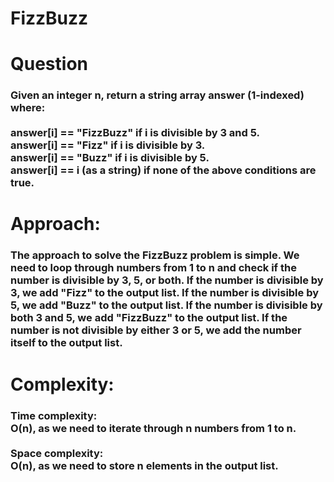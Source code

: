 # FizzBuzz

<h1 align="left">Question</h1>

###

<h3 align="left">Given an integer n, return a string array answer (1-indexed) where:<br><br>answer[i] == "FizzBuzz" if i is divisible by 3 and 5.<br>answer[i] == "Fizz" if i is divisible by 3.<br>answer[i] == "Buzz" if i is divisible by 5.<br>answer[i] == i (as a string) if none of the above conditions are true.</h3>

###

<h1 align="left">Approach:</h1>

###

<h3 align="left">The approach to solve the FizzBuzz problem is simple. We need to loop through numbers from 1 to n and check if the number is divisible by 3, 5, or both. If the number is divisible by 3, we add "Fizz" to the output list. If the number is divisible by 5, we add "Buzz" to the output list. If the number is divisible by both 3 and 5, we add "FizzBuzz" to the output list. If the number is not divisible by either 3 or 5, we add the number itself to the output list.</h3>

###

<h1 align="left">Complexity:</h1>

###

<h3 align="left">Time complexity:<br>O(n), as we need to iterate through n numbers from 1 to n.<br><br>Space complexity:<br>O(n), as we need to store n elements in the output list.</h3>

###
